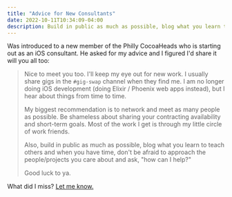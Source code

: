 ```yaml
---
title: "Advice for New Consultants"
date: 2022-10-11T10:34:09-04:00
description: Build in public as much as possible, blog what you learn to teach others and when you have time, don't be afraid to approach the people/projects you care about and ask, "how can I help?"
---
```


Was introduced to a new member of the Philly CocoaHeads who is starting out as an iOS consultant. He asked for my advice and I figured I'd share it will you all too:

> Nice to meet you too. I'll keep my eye out for new work. I usually share gigs in the `#gig-swap` channel when they find me. I am no longer doing iOS development (doing Elixir / Phoenix web apps instead), but I hear about things from time to time.
>
> My biggest recommendation is to network and meet as many people as possible. Be shameless about sharing your contracting availability and short-term goals. Most of the work I get is through my little circle of work friends.
> 
> Also, build in public as much as possible, blog what you learn to teach others and when you have time, don't be afraid to approach the people/projects you care about and ask, "how can I help?"
> 
> Good luck to ya.

What did I miss? [Let me know.](/contact)
